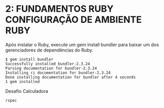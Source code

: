 # 2: FUNDAMENTOS RUBY CONFIGURAÇÃO DE AMBIENTE RUBY
Após instalar o Ruby, execute um gem install bundler para baixar um dos gerenciadores de dependências do Ruby.


```
$ gem install bundler
Successfully installed bundler-2.3.24
Parsing documentation for bundler-2.3.24
Installing ri documentation for bundler-2.3.24
Done installing documentation for bundler after 4 seconds
1 gem installed

```


Desafio Calculadora


```
rspec

```










